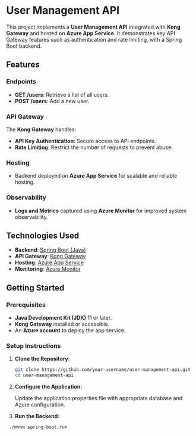 # User Management API

This project implements a **User Management API** integrated with **Kong Gateway** and hosted on **Azure App Service**. It demonstrates key API Gateway features such as authentication and rate limiting, with a Spring Boot backend.

## Features

### Endpoints
- **GET /users**: Retrieve a list of all users.
- **POST /users**: Add a new user.

### API Gateway
The **Kong Gateway** handles:
- **API Key Authentication**: Secure access to API endpoints.
- **Rate Limiting**: Restrict the number of requests to prevent abuse.

### Hosting
- Backend deployed on **Azure App Service** for scalable and reliable hosting.

### Observability
- **Logs and Metrics** captured using **Azure Monitor** for improved system observability.

## Technologies Used
- **Backend**: [Spring Boot (Java)](https://spring.io/projects/spring-boot)
- **API Gateway**: [Kong Gateway](https://konghq.com/)
- **Hosting**: [Azure App Service](https://azure.microsoft.com/en-us/services/app-service/)
- **Monitoring**: [Azure Monitor](https://azure.microsoft.com/en-us/services/monitor/)

## Getting Started

### Prerequisites
- **Java Development Kit (JDK)** 11 or later.
- **Kong Gateway** installed or accessible.
- An **Azure account** to deploy the app service.

### Setup Instructions
1. **Clone the Repository**:
   ```bash
   git clone https://github.com/your-username/user-management-api.git
   cd user-management-api
   
2. **Configure the Application:**

   Update the application.properties file with appropriate database and Azure configuration.


3. **Run the Backend:**
``` bash
 ./mvnw spring-boot:run
